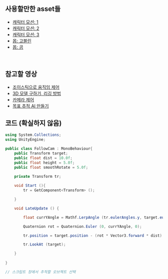 ## 사용할만한 asset들
- [캐릭터 모션: 1](https://assetstore.unity.com/packages/3d/animations/free-32-rpg-animations-215058)
- [캐릭터 모션: 2](https://assetstore.unity.com/packages/3d/animations/rpg-character-mecanim-animation-pack-free-65284)
- [캐릭터 모션: 3](https://assetstore.unity.com/packages/3d/animations/warrior-pack-bundle-2-free-42454)
- [몹: 고블린](https://assetstore.unity.com/packages/3d/characters/humanoids/fantasy/mini-legion-grunt-pbr-hp-polyart-98187)
- [몹: 곰](https://assetstore.unity.com/packages/3d/characters/animals/free-stylized-bear-forest-animal-228910)

<br>

## 참고할 영상
- [조이스틱으로 움직임 제어](https://www.youtube.com/watch?v=GGqwMGZiwCg)
- [3D 모델 구하기, 리깅 방법](https://www.youtube.com/watch?v=oFBGs4_jJ0Y&t=620s)
- [카메라 제어]()
- [목표 추적 AI 만들기](https://www.youtube.com/watch?v=FBY_cmtCNHw)


## 코드 (확실하지 않음)
```C#
using System.Collections;
using UnityEngine;

public class FollowCam : MonoBehaviour{
    public Transform target;
    public float dist = 10.0f;
    public float height = 5.0f;
    public float smoothRotate = 5.0f;

    private Transform tr;
        
    void Start (){
        tr = GetComponent<Transform> ();

    }

    void LateUpdate () {

        float currYAngle = Mathf.LerpAngle (tr.eulerAngles.y, target.eulerAngles.y,smoothRotate *Time.deltaTime);

        Quaternion rot = Quaternion.Euler (0, currYAngle, 0);

        tr.position = target.position - (rot * Vector3.forward * dist) + (Vector3.up*height);

        tr.LookAt (target);

    }
    
}

// 스크립트 창에서 추적할 오브젝트 선택



```
